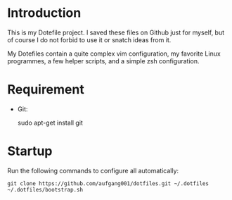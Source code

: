 Introduction
============
This is my Dotefile project. I saved these files on Github just for myself, but of course I do not forbid to use it or snatch ideas from it.

My Dotefiles contain a quite complex vim configuration, my favorite Linux programmes, a few helper scripts, and a simple zsh configuration.


Requirement
===========
 * Git:
    
    sudo apt-get install git    


Startup
=======
Run the following commands to configure all automatically:

    git clone https://github.com/aufgang001/dotfiles.git ~/.dotfiles
    ~/.dotfiles/bootstrap.sh



